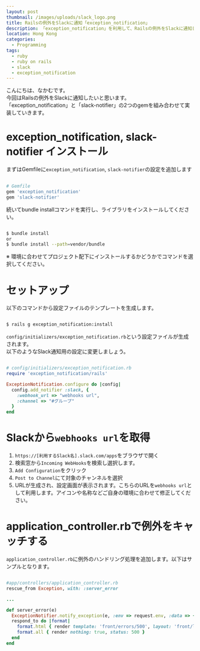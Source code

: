 ```yaml
---
layout: post
thumbnail: /images/uploads/slack_logo.png
title: Railsの例外をSlackに通知「exception_notification」
description: 「exception_notification」を利用して、Railsの例外をSlackに通知します。
location: Hong Kong
categories:
  - Programming
tags:
  - ruby
  - ruby on rails
  - slack
  - exception_notification
---
```

こんにちは、なかむです。  
今回はRailsの例外をSlackに通知したいと思います。  
「exception_notification」と「slack-notifier」の2つのgemを組み合わせて実装していきます。


# exception_notification, slack-notifier インストール

まずはGemfileに`exception_notification`, `slack-notifier`の設定を追加します
```ruby
   
# Gemfile
gem 'exception_notification'
gem 'slack-notifier'

```


続いてbundle installコマンドを実行し、ライブラリをインストールしてください。
```bash

$ bundle install
or
$ bundle install --path=vendor/bundle

```

※ 環境に合わせてプロジェクト配下にインストールするかどうかでコマンドを選択してください。

# セットアップ
以下のコマンドから設定ファイルのテンプレートを生成します。

```bash

$ rails g exception_notification:install

```
`config/initializers/exception_notification.rb`という設定ファイルが生成されます。  
以下のようなSlack通知用の設定に変更しましょう。

```ruby

# config/initializers/exception_notification.rb
require 'exception_notification/rails'

ExceptionNotification.configure do |config|
  config.add_notifier :slack, {
    :webhook_url => "webhooks url",
    :channel => "#グループ"
  }
end

```

# Slackから`webhooks url`を取得

1. `https://[利用するSlack名].slack.com/apps`をブラウザで開く
2. 検索窓から`Incoming WebHooks`を検索し選択します。
3. `Add Configuration`をクリック
4. `Post to Channel`にて対象のチャンネルを選択
5. URLが生成され、設定画面が表示されます。こちらのURLを`webhooks url`として利用します。アイコンや名称などご自身の環境に合わせて修正してください。

# application_controller.rbで例外をキャッチする
`application_controller.rb`に例外のハンドリング処理を追加します。以下はサンプルとなります。

```ruby

#app/controllers/application_controller.rb
rescue_from Exception, with: :server_error

...

def server_error(e)
  ExceptionNotifier.notify_exception(e, :env => request.env, :data => {:message => "error"})
  respond_to do |format|
    format.html { render template: 'front/errors/500', layout: 'front/layouts/error', status: 500 }
    format.all { render nothing: true, status: 500 }
  end
end

```
